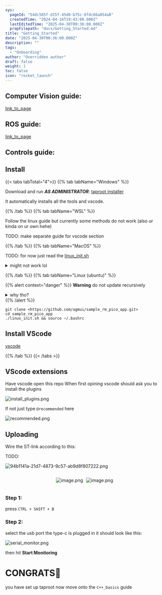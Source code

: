 ```yaml
---
sys:
  pageId: "54dc585f-d15f-45d0-b75c-8fdc66a854a8"
  createdTime: "2024-04-16T19:43:00.000Z"
  lastEditedTime: "2025-04-30T00:36:00.000Z"
  propFilepath: "docs/Getting_Started.md"
title: "Getting_Started"
date: "2025-04-30T00:36:00.000Z"
description: ""
tags:
  - "Onboarding"
author: "Overridden author"
draft: false
weight: 1
toc: false
icon: "rocket_launch"
---
```


## Computer Vision guide:

[link_to_page](86d45bc0-388b-4d26-8848-44f255f73d0e)

## ROS guide:

[link_to_page](3c76c1de-ec8f-46d6-8b0a-294005edc2d5)

## Controls guide:

## Install

{{< tabs tabTotal="4">}}
{{% tab tabName="Windows" %}}

Download and run _**AS ADMINISTRATOR**_: [taproot installer](https://github.com/Thornbots/TeachingFreshies/releases/tag/1.0)

It automatically installs all the tools and vscode.

{{% /tab %}}
{{% tab tabName="WSL" %}}

Follow the linux guide but currently some methods do not work (also ur kinda on ur own hehe)

TODO: make separate guide for vscode section

{{% /tab %}}
{{% tab tabName="MacOS" %}}

TODO: for now just read the [linux_init.sh](https://github.com/agmui/sample_rm_pico_app/blob/main/linux_init.sh)

<details>
<summary>might not work lol</summary>

`brew install libusb pkg-config`

Next install: [vscode](https://code.visualstudio.com/Download)

</details>

{{% /tab %}}
{{% tab tabName="Linux (ubuntu)" %}}

{{% alert context="danger" %}}
**Warning** do not update recursively
<details>
<summary>why tho?</summary>
There are some submodules that may go on for a while (like tinyusb) and I highly
recommend you don't need to get them.
If you want to see what submodules I update just look in `linux_init.sh`
</details>
{{% /alert %}}

```shell
git clone <https://github.com/agmui/sample_rm_pico_app.git>
cd sample_rm_pico_app
./linux_init.sh && source ~/.bashrc
```

## Install VScode

[vscode](https://code.visualstudio.com/Download)

{{% /tab %}}
{{< /tabs >}}

## VScode extensions

Have vscode open this repo
When first opining vscode should ask you to install the plugins

![install_plugins.png](https://prod-files-secure.s3.us-west-2.amazonaws.com/d518164a-d88e-44d1-a4ee-3adb3bd8bce0/89bd30f0-1825-4e77-867b-0a41ce370880/install_plugins.png?X-Amz-Algorithm=AWS4-HMAC-SHA256&X-Amz-Content-Sha256=UNSIGNED-PAYLOAD&X-Amz-Credential=ASIAZI2LB466YRLQZIZX%2F20250727%2Fus-west-2%2Fs3%2Faws4_request&X-Amz-Date=20250727T210751Z&X-Amz-Expires=3600&X-Amz-Security-Token=IQoJb3JpZ2luX2VjEFUaCXVzLXdlc3QtMiJIMEYCIQD0g8o5CoAGNZ6kZMDD5V%2FQSZiQAsJcWZD%2FWq%2FZaYFN8gIhAMZ4eKmMV%2BJiIY6m2jYzE6OSu8vIYVn45RtW%2BfuBtWYpKv8DCH4QABoMNjM3NDIzMTgzODA1IgwNKnYDS9YIopcrmlAq3APiZBxh2m2figJY9y6o11phOp9%2BtLpjFYvDbmX8kVEASgrd8DXhTLfZX822fT%2FymvEB5WDbvpZpr19FgAonYwT%2BVVI4WyupbGGa6MuyYXbGGjjn7z%2BjG%2FOb74vB%2FoUGE98%2FKBtzKV5F%2FnLUYHx0OzB863cekzjYo9zr3gaAP7dLzUaKELGwSRpnOS4%2FNK1vnm%2Bv3b7jxzHXwEdp4mmFw9KobyXGm6LIGawrxbpsUA3uZ3eERbXR5HG852J%2BpEd%2FGJRlYQw1ETBwplEE7%2B9CJDkO0g8HCN29IHDy8f2T5vTpqKaMwD0687cqhROlZWy21%2FaRn9oq%2F1Yu3qS4NYsXnBBWiEw0y8VY3iOUxZ05N4OEsYvkBpuPXmJ5C59wgu%2BfSRUdr9I%2FgVj9rZtMJe7b%2Fj%2F7sjSt9kVX6OmcugVwzL3cH%2BzfD%2BFG%2Boke%2BX%2Bwk2H5Fo1xh86hyQsDCVDZ06cjgLItrzvCgZWwq6heZIDh6nNyA7ZX%2FNvPEtDk5wN%2BNtPvaMwc8CZLs0fwKB44DBRTV79IyX5fz0jr2MaD75NIw1zBcbCT8u5r2vjsYcIWcfALf9eWlz%2Blrhp6M7oQGi70eZz%2FmzgFVnFGtD2gbDD2YCeCS9LbN3cH3u0tg%2Bl1IjDnpJrEBjqkAQz32FPKYYdBEIFB1Y3OFcJ1iQEDlBvrtzqIoU6Jb3vaxSZwoAKGKCDNMuT3DW%2FCr89eohKvS0XU3e1MkfQUurBJWlKirElSsx5mYakCjhiU31T2tKZoPuuBgIqxUiw9GZFDmnOZvojAdOgzCYUZOXghifPdw%2BgugZJdRK6wvxcytZJkGNuOhD8oT%2B4cKUiMZ8N4bNoxJw4bZcHfI2mZ6uvb1sVf&X-Amz-Signature=0f3f6d485dd6422e37970a0729ff31b9a8d125a7259b20da91d23aa8a5fb0ed0&X-Amz-SignedHeaders=host&x-amz-checksum-mode=ENABLED&x-id=GetObject)

If not just type `@recommended` here  

![recommended.png](https://prod-files-secure.s3.us-west-2.amazonaws.com/d518164a-d88e-44d1-a4ee-3adb3bd8bce0/61e661e9-5d85-4dfc-be0d-8d2097a5e793/recommended.png?X-Amz-Algorithm=AWS4-HMAC-SHA256&X-Amz-Content-Sha256=UNSIGNED-PAYLOAD&X-Amz-Credential=ASIAZI2LB466YRLQZIZX%2F20250727%2Fus-west-2%2Fs3%2Faws4_request&X-Amz-Date=20250727T210751Z&X-Amz-Expires=3600&X-Amz-Security-Token=IQoJb3JpZ2luX2VjEFUaCXVzLXdlc3QtMiJIMEYCIQD0g8o5CoAGNZ6kZMDD5V%2FQSZiQAsJcWZD%2FWq%2FZaYFN8gIhAMZ4eKmMV%2BJiIY6m2jYzE6OSu8vIYVn45RtW%2BfuBtWYpKv8DCH4QABoMNjM3NDIzMTgzODA1IgwNKnYDS9YIopcrmlAq3APiZBxh2m2figJY9y6o11phOp9%2BtLpjFYvDbmX8kVEASgrd8DXhTLfZX822fT%2FymvEB5WDbvpZpr19FgAonYwT%2BVVI4WyupbGGa6MuyYXbGGjjn7z%2BjG%2FOb74vB%2FoUGE98%2FKBtzKV5F%2FnLUYHx0OzB863cekzjYo9zr3gaAP7dLzUaKELGwSRpnOS4%2FNK1vnm%2Bv3b7jxzHXwEdp4mmFw9KobyXGm6LIGawrxbpsUA3uZ3eERbXR5HG852J%2BpEd%2FGJRlYQw1ETBwplEE7%2B9CJDkO0g8HCN29IHDy8f2T5vTpqKaMwD0687cqhROlZWy21%2FaRn9oq%2F1Yu3qS4NYsXnBBWiEw0y8VY3iOUxZ05N4OEsYvkBpuPXmJ5C59wgu%2BfSRUdr9I%2FgVj9rZtMJe7b%2Fj%2F7sjSt9kVX6OmcugVwzL3cH%2BzfD%2BFG%2Boke%2BX%2Bwk2H5Fo1xh86hyQsDCVDZ06cjgLItrzvCgZWwq6heZIDh6nNyA7ZX%2FNvPEtDk5wN%2BNtPvaMwc8CZLs0fwKB44DBRTV79IyX5fz0jr2MaD75NIw1zBcbCT8u5r2vjsYcIWcfALf9eWlz%2Blrhp6M7oQGi70eZz%2FmzgFVnFGtD2gbDD2YCeCS9LbN3cH3u0tg%2Bl1IjDnpJrEBjqkAQz32FPKYYdBEIFB1Y3OFcJ1iQEDlBvrtzqIoU6Jb3vaxSZwoAKGKCDNMuT3DW%2FCr89eohKvS0XU3e1MkfQUurBJWlKirElSsx5mYakCjhiU31T2tKZoPuuBgIqxUiw9GZFDmnOZvojAdOgzCYUZOXghifPdw%2BgugZJdRK6wvxcytZJkGNuOhD8oT%2B4cKUiMZ8N4bNoxJw4bZcHfI2mZ6uvb1sVf&X-Amz-Signature=47171b74f6fb5f90f75f3def07ce02f219cbe7f4f179968c0563ac790cb3291b&X-Amz-SignedHeaders=host&x-amz-checksum-mode=ENABLED&x-id=GetObject)

## Uploading

Wire the ST-link according to this:

TODO:

![94b1141a-21d7-4873-9c57-ab9d8f807222.png](https://prod-files-secure.s3.us-west-2.amazonaws.com/d518164a-d88e-44d1-a4ee-3adb3bd8bce0/e5fad17d-ab82-4300-9f4c-505ab4b1202c/94b1141a-21d7-4873-9c57-ab9d8f807222.png?X-Amz-Algorithm=AWS4-HMAC-SHA256&X-Amz-Content-Sha256=UNSIGNED-PAYLOAD&X-Amz-Credential=ASIAZI2LB466YRLQZIZX%2F20250727%2Fus-west-2%2Fs3%2Faws4_request&X-Amz-Date=20250727T210751Z&X-Amz-Expires=3600&X-Amz-Security-Token=IQoJb3JpZ2luX2VjEFUaCXVzLXdlc3QtMiJIMEYCIQD0g8o5CoAGNZ6kZMDD5V%2FQSZiQAsJcWZD%2FWq%2FZaYFN8gIhAMZ4eKmMV%2BJiIY6m2jYzE6OSu8vIYVn45RtW%2BfuBtWYpKv8DCH4QABoMNjM3NDIzMTgzODA1IgwNKnYDS9YIopcrmlAq3APiZBxh2m2figJY9y6o11phOp9%2BtLpjFYvDbmX8kVEASgrd8DXhTLfZX822fT%2FymvEB5WDbvpZpr19FgAonYwT%2BVVI4WyupbGGa6MuyYXbGGjjn7z%2BjG%2FOb74vB%2FoUGE98%2FKBtzKV5F%2FnLUYHx0OzB863cekzjYo9zr3gaAP7dLzUaKELGwSRpnOS4%2FNK1vnm%2Bv3b7jxzHXwEdp4mmFw9KobyXGm6LIGawrxbpsUA3uZ3eERbXR5HG852J%2BpEd%2FGJRlYQw1ETBwplEE7%2B9CJDkO0g8HCN29IHDy8f2T5vTpqKaMwD0687cqhROlZWy21%2FaRn9oq%2F1Yu3qS4NYsXnBBWiEw0y8VY3iOUxZ05N4OEsYvkBpuPXmJ5C59wgu%2BfSRUdr9I%2FgVj9rZtMJe7b%2Fj%2F7sjSt9kVX6OmcugVwzL3cH%2BzfD%2BFG%2Boke%2BX%2Bwk2H5Fo1xh86hyQsDCVDZ06cjgLItrzvCgZWwq6heZIDh6nNyA7ZX%2FNvPEtDk5wN%2BNtPvaMwc8CZLs0fwKB44DBRTV79IyX5fz0jr2MaD75NIw1zBcbCT8u5r2vjsYcIWcfALf9eWlz%2Blrhp6M7oQGi70eZz%2FmzgFVnFGtD2gbDD2YCeCS9LbN3cH3u0tg%2Bl1IjDnpJrEBjqkAQz32FPKYYdBEIFB1Y3OFcJ1iQEDlBvrtzqIoU6Jb3vaxSZwoAKGKCDNMuT3DW%2FCr89eohKvS0XU3e1MkfQUurBJWlKirElSsx5mYakCjhiU31T2tKZoPuuBgIqxUiw9GZFDmnOZvojAdOgzCYUZOXghifPdw%2BgugZJdRK6wvxcytZJkGNuOhD8oT%2B4cKUiMZ8N4bNoxJw4bZcHfI2mZ6uvb1sVf&X-Amz-Signature=ef15499000ba823bc8c58061e798f536d3e91ec2a1b3543a8bc663e1cc42aff5&X-Amz-SignedHeaders=host&x-amz-checksum-mode=ENABLED&x-id=GetObject)

<div style="display: flex;flex-direction: row; column-gap:10px; max-width: 630px;justify-content: center;">
<div>

![image.png](https://prod-files-secure.s3.us-west-2.amazonaws.com/d518164a-d88e-44d1-a4ee-3adb3bd8bce0/210ecb78-1116-4d7b-b9b7-2292f66fa2c2/image.png?X-Amz-Algorithm=AWS4-HMAC-SHA256&X-Amz-Content-Sha256=UNSIGNED-PAYLOAD&X-Amz-Credential=ASIAZI2LB466QA4XPOW7%2F20250727%2Fus-west-2%2Fs3%2Faws4_request&X-Amz-Date=20250727T210752Z&X-Amz-Expires=3600&X-Amz-Security-Token=IQoJb3JpZ2luX2VjEFUaCXVzLXdlc3QtMiJHMEUCIDn0zvRlt7jNZUQLIWUilTQYqMCQQpl43ZR2BnLDOlR%2FAiEAlx%2FXjnlMZ%2Fbc4F6zNEGUJHkLFeOYolX8YjJQVtbFHaMq%2FwMIfhAAGgw2Mzc0MjMxODM4MDUiDP4NeXgNmRNdxfCGWSrcA4aoEO8kAYXI5CRroA%2F8D5mC833emKATor3dumjBgqZgLbeUvEXxcF4cuo9I64PLLKcG2zZ%2B9QX3gHZmitMfD4YdEVJkfhiHcCyYwAOsk27SUOYLCuwO6SWP0WrVnA%2FqD1havC%2FSQ90v25uq1EOiZcqVbfOP60eNcBlx2lfjANFyKFo4cEZCzyYe5cnl4T5m8a6Nw9DKpg1HLrMlqLmzr%2FVcq3gzhk0TBIsiQA1sxiUGrkoqC9B8Oke2xtaXenizNo8vso80yWZOfJEWhs4COB3njAg5C%2Fi3qTab3dqghVXIzJMBqJGU%2FGIDxzNi%2BxBk7UcgWREm9XLSJkDl8l2LDQq7yoE6yaqnqdM%2F2x%2BC77Dt5kEO5lhN4YuDQmgkEmfIbJ2ullYljFsVD1IsqT1Am3EbepK4QlN47Q1nYOj%2BZteMgmlhmxHMdvG3KrQoyWOgN9bR9SyDJm4JU7aGFnl%2Bc%2FRlYtQ75usC6UCai3CM86wlhROSMLQSMs5nPeay6bMo2C5WFniFzzM50zSVV1CzPHYyWYIw1aD%2FGrJsQ52dOrV80W49pDXoxmD55IB7A%2B3xnlUuJ4e%2BcfT1DAjpUH6tc6VFtgQayp%2BwsWP46g1VnAPDLBHStVF1me%2F%2B1huuMJakmsQGOqUBjzt91TrlRoakdp28YLav8x1qbFXzdsnSmPrsz%2BpwPZQDcRqH8Iug9uUEQR7HbBDa6ywhf4IHuEMn5SsOuxp1KQhvKRC8jQCxY6RfmvD32Atw653k3q4Vl5QWIGequXRC0E2EE90Q7RnK7TMRnrP6tRaljmTAE9X6rwxhr0Iouegbakz5ndPdQxp64%2Frud4dXIuTyZVH8BshZQBruT02Zp29yKPg1&X-Amz-Signature=ad1ac7540643c6e1576b009b438b42c76960a4115ace629f3499887e9c05ae76&X-Amz-SignedHeaders=host&x-amz-checksum-mode=ENABLED&x-id=GetObject)

</div>
<div>

![image.png](https://prod-files-secure.s3.us-west-2.amazonaws.com/d518164a-d88e-44d1-a4ee-3adb3bd8bce0/33a0fd0f-8ca6-4a86-8e09-26e95ded1fff/image.png?X-Amz-Algorithm=AWS4-HMAC-SHA256&X-Amz-Content-Sha256=UNSIGNED-PAYLOAD&X-Amz-Credential=ASIAZI2LB4664VOUGMGJ%2F20250727%2Fus-west-2%2Fs3%2Faws4_request&X-Amz-Date=20250727T210752Z&X-Amz-Expires=3600&X-Amz-Security-Token=IQoJb3JpZ2luX2VjEFUaCXVzLXdlc3QtMiJIMEYCIQCX14SpTU1cIEYPZ5%2BJOM1rmbpSPN0vi4oLFnpEv9dwIwIhAOFbF5G5KDpm2TIGeH0QJuihi4PfTnw9o%2B3Zf7tr7USPKv8DCH4QABoMNjM3NDIzMTgzODA1Igwb8JKV55qrbaVkOUgq3AMSimrFkJuaRRaPWiM89nicjs7dAPyDno4ip8FbcOq4xOyQgEqF8O7kDaH94sIGkDwH9EqlC9mxUseXJGk%2BX75v31DSAiFN5Ot0pC0dfF9DQmGkDs8shGiNUzGIaZnEtGr43Gy326%2F%2FdWzq4GNPTPW2vq1PK9ZLxWDyQMhbyhMlge%2BgQ3jchHzcm9uGM9jXFy33XWNB%2BIbm2XLrb1oVB6zZJIlpGbaOg7BRnSm9LnK0RESXnZ%2BFJkeBfal1ldmB%2F0d%2FXepmdOEsvwhVud4xb9kP%2BAJbe6Hf1qNfgVBTTp%2B2Du6yRnsM3xJbzmjxrWrykiZariDKAJ7QQGMSFBqQcksPggjcN0fAU3tP3qK%2BhjoUxNRnLgjtUgLeZ1Cb0Av8VUM0U0zavag%2FmyuvUJ1uvI8nNXRe3qcF2hz5fGYvpY0Gy5qyRCtoN4rTJvcIM0d7bskHfS1nXC%2F8MSDG3ni%2FM1z2iCTsCYNl27s6Oq%2F6ZLfFUqRPpLK5IQirwRnnqrQ0n196AE%2FVSkjdFPKyliJmyFW327KQP6nW05SjIZexV9BZdDvQcJgQOwae%2BEA4gpc3UNoOlYW9K5hu3ViDYV2jmhmhGCtEvaUbg2hvHKDrgqN0wuFKA90W1q%2Fuj5P3eDC9o5rEBjqkAc83cH4nuU2CtfsSrJ2PEY9EmpP34T1tPdfokezD%2BI8OktiwyM2vhN1j%2Bq9Kxn3SDI%2BUoYBXfUCN6gzuQ3nZsiQ1GtWU8jDxB3Im5xZQQtgX0qYmKt2kxoKqUY637OyxoufpgYArfkNogLhdIPHmQD70krKjCj%2FcZgp%2FlNL1EPrFF7Pt44jTVsEKHaVU6fKejk8VMe%2FwSOpIg1k5OqznKA2nqdV4&X-Amz-Signature=7309de10f5651c10424440f85290d7d893f4db611268513dad5bcaa6f02546d4&X-Amz-SignedHeaders=host&x-amz-checksum-mode=ENABLED&x-id=GetObject)

</div>
</div>

### Step 1:

press `CTRL + SHIFT + B`

### Step 2:

select the usb port the type-c is plugged in it should look like this:

![serial_monitor.png](https://prod-files-secure.s3.us-west-2.amazonaws.com/d518164a-d88e-44d1-a4ee-3adb3bd8bce0/f03f4774-05d4-4393-b6a0-d5efb6d315ab/serial_monitor.png?X-Amz-Algorithm=AWS4-HMAC-SHA256&X-Amz-Content-Sha256=UNSIGNED-PAYLOAD&X-Amz-Credential=ASIAZI2LB466YRLQZIZX%2F20250727%2Fus-west-2%2Fs3%2Faws4_request&X-Amz-Date=20250727T210751Z&X-Amz-Expires=3600&X-Amz-Security-Token=IQoJb3JpZ2luX2VjEFUaCXVzLXdlc3QtMiJIMEYCIQD0g8o5CoAGNZ6kZMDD5V%2FQSZiQAsJcWZD%2FWq%2FZaYFN8gIhAMZ4eKmMV%2BJiIY6m2jYzE6OSu8vIYVn45RtW%2BfuBtWYpKv8DCH4QABoMNjM3NDIzMTgzODA1IgwNKnYDS9YIopcrmlAq3APiZBxh2m2figJY9y6o11phOp9%2BtLpjFYvDbmX8kVEASgrd8DXhTLfZX822fT%2FymvEB5WDbvpZpr19FgAonYwT%2BVVI4WyupbGGa6MuyYXbGGjjn7z%2BjG%2FOb74vB%2FoUGE98%2FKBtzKV5F%2FnLUYHx0OzB863cekzjYo9zr3gaAP7dLzUaKELGwSRpnOS4%2FNK1vnm%2Bv3b7jxzHXwEdp4mmFw9KobyXGm6LIGawrxbpsUA3uZ3eERbXR5HG852J%2BpEd%2FGJRlYQw1ETBwplEE7%2B9CJDkO0g8HCN29IHDy8f2T5vTpqKaMwD0687cqhROlZWy21%2FaRn9oq%2F1Yu3qS4NYsXnBBWiEw0y8VY3iOUxZ05N4OEsYvkBpuPXmJ5C59wgu%2BfSRUdr9I%2FgVj9rZtMJe7b%2Fj%2F7sjSt9kVX6OmcugVwzL3cH%2BzfD%2BFG%2Boke%2BX%2Bwk2H5Fo1xh86hyQsDCVDZ06cjgLItrzvCgZWwq6heZIDh6nNyA7ZX%2FNvPEtDk5wN%2BNtPvaMwc8CZLs0fwKB44DBRTV79IyX5fz0jr2MaD75NIw1zBcbCT8u5r2vjsYcIWcfALf9eWlz%2Blrhp6M7oQGi70eZz%2FmzgFVnFGtD2gbDD2YCeCS9LbN3cH3u0tg%2Bl1IjDnpJrEBjqkAQz32FPKYYdBEIFB1Y3OFcJ1iQEDlBvrtzqIoU6Jb3vaxSZwoAKGKCDNMuT3DW%2FCr89eohKvS0XU3e1MkfQUurBJWlKirElSsx5mYakCjhiU31T2tKZoPuuBgIqxUiw9GZFDmnOZvojAdOgzCYUZOXghifPdw%2BgugZJdRK6wvxcytZJkGNuOhD8oT%2B4cKUiMZ8N4bNoxJw4bZcHfI2mZ6uvb1sVf&X-Amz-Signature=bcbe973ca1e6c95366f653ef42e7a74934050239efa0bbbf80a8f3c8c2c5b3ed&X-Amz-SignedHeaders=host&x-amz-checksum-mode=ENABLED&x-id=GetObject)

then hit **Start Monitoring**

# CONGRATS🎉

you have set up taproot now move onto the `C++_basics` guide
